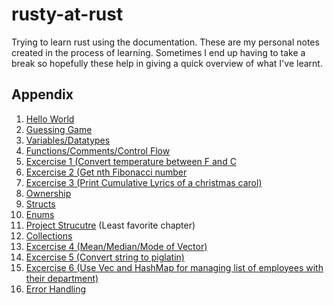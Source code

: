 # rusty-at-rust

Trying to learn rust using the documentation. These are my personal notes created in the process of learning. Sometimes I end up having to take a break so hopefully these help in giving a quick overview of what I've learnt.

## Appendix

1. [Hello World](./official-doc-stuff/0_hello_world/)
2. [Guessing Game](./official-doc-stuff/1_guessing_game/)
3. [Variables/Datatypes](./official-doc-stuff/2_variables)
4. [Functions/Comments/Control Flow](./official-doc-stuff/3_functions)
5. [Excercise 1 (Convert temperature between F and C](./official-doc-stuff/4_temperature_converter)
6. [Excercise 2 (Get nth Fibonacci number](./official-doc-stuff/5_fibonacci)
7. [Excercise 3 (Print Cumulative Lyrics of a christmas carol)](./official-doc-stuff/6_christmas_Carol)
8. [Ownership](./official-doc-stuff/7_ownership)
9. [Structs](./official-doc-stuff/8_struct_learn)
10. [Enums](./official-doc-stuff/9_enums)
11. [Project Strucutre](./official-doc-stuff/10_crate_module) (Least favorite chapter)
12. [Collections](./official-doc-stuff/11_collections)
13. [Excercise 4 (Mean/Median/Mode of Vector)](./official-doc-stuff/12_vector_aggregations)
14. [Excercise 5 (Convert string to piglatin)](./official-doc-stuff/13_piglatin)
15. [Excercise 6 (Use Vec and HashMap for managing list of employees with their department)](./official-doc-stuff/14_company)
16. [Error Handling](./official-doc-stuff/15_error_handling)
